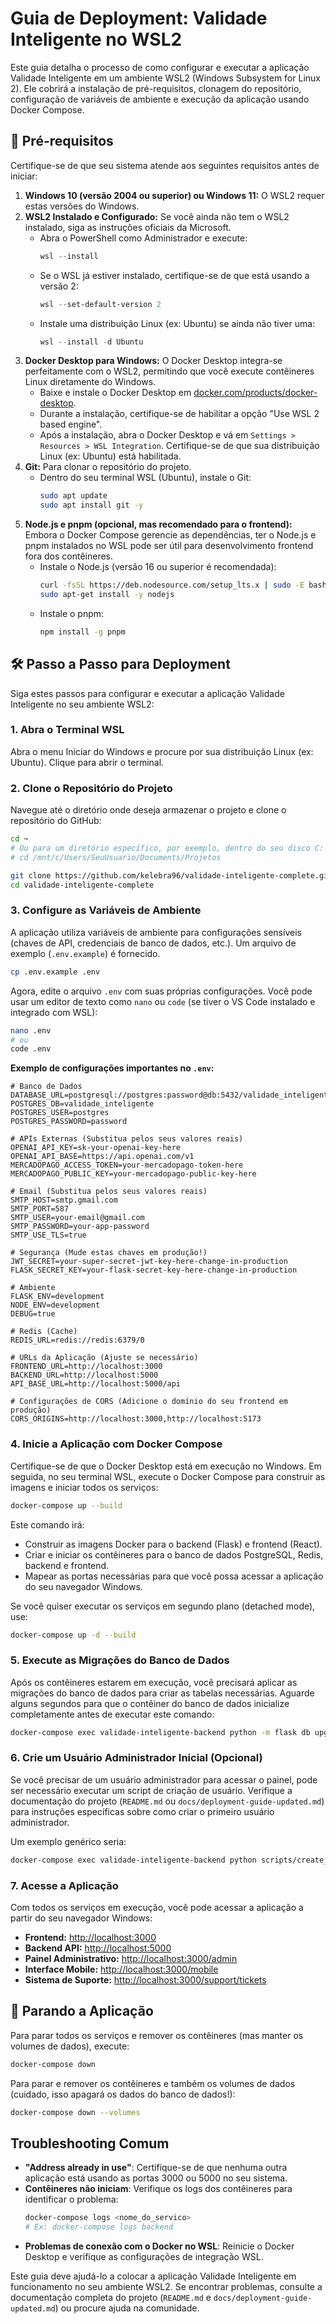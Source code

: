 # Guia de Deployment: Validade Inteligente no WSL2

Este guia detalha o processo de como configurar e executar a aplicação Validade Inteligente em um ambiente WSL2 (Windows Subsystem for Linux 2). Ele cobrirá a instalação de pré-requisitos, clonagem do repositório, configuração de variáveis de ambiente e execução da aplicação usando Docker Compose.

## 🚀 Pré-requisitos

Certifique-se de que seu sistema atende aos seguintes requisitos antes de iniciar:

1.  **Windows 10 (versão 2004 ou superior) ou Windows 11:** O WSL2 requer estas versões do Windows.
2.  **WSL2 Instalado e Configurado:** Se você ainda não tem o WSL2 instalado, siga as instruções oficiais da Microsoft.
    *   Abra o PowerShell como Administrador e execute:
        ```powershell
        wsl --install
        ```
    *   Se o WSL já estiver instalado, certifique-se de que está usando a versão 2:
        ```powershell
        wsl --set-default-version 2
        ```
    *   Instale uma distribuição Linux (ex: Ubuntu) se ainda não tiver uma:
        ```powershell
        wsl --install -d Ubuntu
        ```
3.  **Docker Desktop para Windows:** O Docker Desktop integra-se perfeitamente com o WSL2, permitindo que você execute contêineres Linux diretamente do Windows.
    *   Baixe e instale o Docker Desktop em [docker.com/products/docker-desktop](https://www.docker.com/products/docker-desktop).
    *   Durante a instalação, certifique-se de habilitar a opção "Use WSL 2 based engine".
    *   Após a instalação, abra o Docker Desktop e vá em `Settings > Resources > WSL Integration`. Certifique-se de que sua distribuição Linux (ex: Ubuntu) está habilitada.
4.  **Git:** Para clonar o repositório do projeto.
    *   Dentro do seu terminal WSL (Ubuntu), instale o Git:
        ```bash
        sudo apt update
        sudo apt install git -y
        ```
5.  **Node.js e pnpm (opcional, mas recomendado para o frontend):** Embora o Docker Compose gerencie as dependências, ter o Node.js e pnpm instalados no WSL pode ser útil para desenvolvimento frontend fora dos contêineres.
    *   Instale o Node.js (versão 16 ou superior é recomendada):
        ```bash
        curl -fsSL https://deb.nodesource.com/setup_lts.x | sudo -E bash -
        sudo apt-get install -y nodejs
        ```
    *   Instale o pnpm:
        ```bash
        npm install -g pnpm
        ```

## 🛠️ Passo a Passo para Deployment

Siga estes passos para configurar e executar a aplicação Validade Inteligente no seu ambiente WSL2:

### 1. Abra o Terminal WSL

Abra o menu Iniciar do Windows e procure por sua distribuição Linux (ex: Ubuntu). Clique para abrir o terminal.

### 2. Clone o Repositório do Projeto

Navegue até o diretório onde deseja armazenar o projeto e clone o repositório do GitHub:

```bash
cd ~
# Ou para um diretório específico, por exemplo, dentro do seu disco C:
# cd /mnt/c/Users/SeuUsuario/Documents/Projetos

git clone https://github.com/kelebra96/validade-inteligente-complete.git
cd validade-inteligente-complete
```

### 3. Configure as Variáveis de Ambiente

A aplicação utiliza variáveis de ambiente para configurações sensíveis (chaves de API, credenciais de banco de dados, etc.). Um arquivo de exemplo (`.env.example`) é fornecido.

```bash
cp .env.example .env
```

Agora, edite o arquivo `.env` com suas próprias configurações. Você pode usar um editor de texto como `nano` ou `code` (se tiver o VS Code instalado e integrado com WSL):

```bash
nano .env
# ou
code .env
```

**Exemplo de configurações importantes no `.env`:**

```env
# Banco de Dados
DATABASE_URL=postgresql://postgres:password@db:5432/validade_inteligente
POSTGRES_DB=validade_inteligente
POSTGRES_USER=postgres
POSTGRES_PASSWORD=password

# APIs Externas (Substitua pelos seus valores reais)
OPENAI_API_KEY=sk-your-openai-key-here
OPENAI_API_BASE=https://api.openai.com/v1
MERCADOPAGO_ACCESS_TOKEN=your-mercadopago-token-here
MERCADOPAGO_PUBLIC_KEY=your-mercadopago-public-key-here

# Email (Substitua pelos seus valores reais)
SMTP_HOST=smtp.gmail.com
SMTP_PORT=587
SMTP_USER=your-email@gmail.com
SMTP_PASSWORD=your-app-password
SMTP_USE_TLS=true

# Segurança (Mude estas chaves em produção!)
JWT_SECRET=your-super-secret-jwt-key-here-change-in-production
FLASK_SECRET_KEY=your-flask-secret-key-here-change-in-production

# Ambiente
FLASK_ENV=development
NODE_ENV=development
DEBUG=true

# Redis (Cache)
REDIS_URL=redis://redis:6379/0

# URLs da Aplicação (Ajuste se necessário)
FRONTEND_URL=http://localhost:3000
BACKEND_URL=http://localhost:5000
API_BASE_URL=http://localhost:5000/api

# Configurações de CORS (Adicione o domínio do seu frontend em produção)
CORS_ORIGINS=http://localhost:3000,http://localhost:5173
```

### 4. Inicie a Aplicação com Docker Compose

Certifique-se de que o Docker Desktop está em execução no Windows. Em seguida, no seu terminal WSL, execute o Docker Compose para construir as imagens e iniciar todos os serviços:

```bash
docker-compose up --build
```

Este comando irá:

*   Construir as imagens Docker para o backend (Flask) e frontend (React).
*   Criar e iniciar os contêineres para o banco de dados PostgreSQL, Redis, backend e frontend.
*   Mapear as portas necessárias para que você possa acessar a aplicação do seu navegador Windows.

Se você quiser executar os serviços em segundo plano (detached mode), use:

```bash
docker-compose up -d --build
```

### 5. Execute as Migrações do Banco de Dados

Após os contêineres estarem em execução, você precisará aplicar as migrações do banco de dados para criar as tabelas necessárias. Aguarde alguns segundos para que o contêiner do banco de dados inicialize completamente antes de executar este comando:

```bash
docker-compose exec validade-inteligente-backend python -m flask db upgrade
```

### 6. Crie um Usuário Administrador Inicial (Opcional)

Se você precisar de um usuário administrador para acessar o painel, pode ser necessário executar um script de criação de usuário. Verifique a documentação do projeto (`README.md` ou `docs/deployment-guide-updated.md`) para instruções específicas sobre como criar o primeiro usuário administrador.

Um exemplo genérico seria:

```bash
docker-compose exec validade-inteligente-backend python scripts/create_admin.py
```

### 7. Acesse a Aplicação

Com todos os serviços em execução, você pode acessar a aplicação a partir do seu navegador Windows:

*   **Frontend:** [http://localhost:3000](http://localhost:3000)
*   **Backend API:** [http://localhost:5000](http://localhost:5000)
*   **Painel Administrativo:** [http://localhost:3000/admin](http://localhost:3000/admin)
*   **Interface Mobile:** [http://localhost:3000/mobile](http://localhost:3000/mobile)
*   **Sistema de Suporte:** [http://localhost:3000/support/tickets](http://localhost:3000/support/tickets)

## 🛑 Parando a Aplicação

Para parar todos os serviços e remover os contêineres (mas manter os volumes de dados), execute:

```bash
docker-compose down
```

Para parar e remover os contêineres e também os volumes de dados (cuidado, isso apagará os dados do banco de dados!):

```bash
docker-compose down --volumes
```

## Troubleshooting Comum

*   **"Address already in use"**: Certifique-se de que nenhuma outra aplicação está usando as portas 3000 ou 5000 no seu sistema.
*   **Contêineres não iniciam**: Verifique os logs dos contêineres para identificar o problema:
    ```bash
    docker-compose logs <nome_do_servico>
    # Ex: docker-compose logs backend
    ```
*   **Problemas de conexão com o Docker no WSL**: Reinicie o Docker Desktop e verifique as configurações de integração WSL.

Este guia deve ajudá-lo a colocar a aplicação Validade Inteligente em funcionamento no seu ambiente WSL2. Se encontrar problemas, consulte a documentação completa do projeto (`README.md` e `docs/deployment-guide-updated.md`) ou procure ajuda na comunidade.

